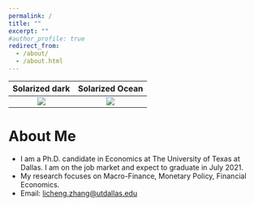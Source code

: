 ```yaml
---
permalink: /
title: ""
excerpt: ""
#author_profile: true
redirect_from: 
  - /about/
  - /about.html
---
```


Solarized dark             |  Solarized Ocean
:-------------------------:|:-------------------------:
![](https://...Dark.png)  |  ![](https://...Ocean.png)

# About Me
* I am a Ph.D. candidate in Economics at The University of Texas at Dallas. I am on the job market and expect to graduate in July 2021. 
* My research focuses on Macro-Finance, Monetary Policy, Financial Economics.
* Email: [licheng.zhang@utdallas.edu](mailto:licheng.zhang@utdallas.edu) 

